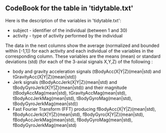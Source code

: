 ## CodeBook for the table in 'tidytable.txt'

Here is the description of the variables in 'tidytable.txt':

- subject - identifier of the individual (between 1 and 30)
- activity - type of activity performed by the individual

The data in the next columns show the average (normalized and bounded within [-1,1]) for each activity and each individual of the variables in the corresponding column. These variables are the means (mean) or standard deviations (std) (for each of the 3-axial signals X,Y,Z) of the following :

- body and gravity acceleration signals (tBodyAcc(X|Y|Z)(mean|std) and tGravityAcc(X|Y|Z)(mean|std))
- Jerk signals (tBodyAccJerk(X|Y|Z)(mean|std) and tBodyGyroJerk(X|Y|Z)(mean|std)) and their magnitude (tBodyAccMag(mean|std), tGravityAccMag(mean|std), tBodyAccJerkMag(mean|std), tBodyGyroMag(mean|std), tBodyGyroJerkMag(mean|std))
- Fast Fourier Transform (FFT) producing fBodyAcc(X|Y|Z)(mean|std), fBodyAccJerk(X|Y|Z)(mean|std), fBodyGyro(X|Y|Z)(mean|std), fBodyAccJerkMag(mean|std), fBodyGyroMag(mean|std), fBodyGyroJerkMag(mean|std)
